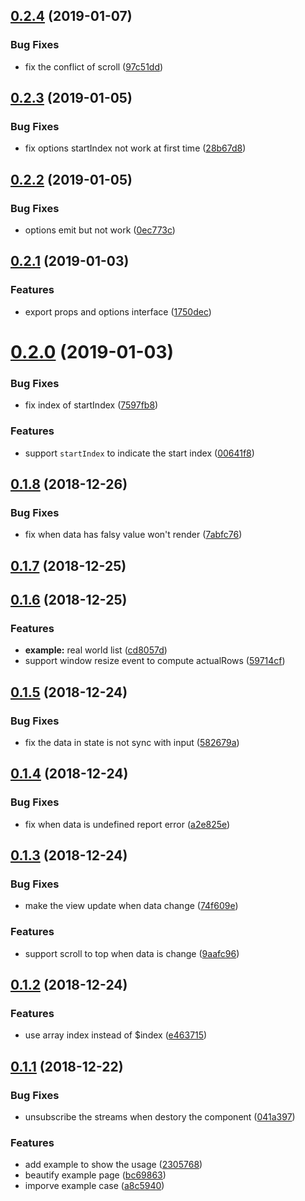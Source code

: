 ## [0.2.4](https://github.com/musicq/vist/compare/v0.2.3...v0.2.4) (2019-01-07)


### Bug Fixes

* fix the conflict of scroll ([97c51dd](https://github.com/musicq/vist/commit/97c51dd))



## [0.2.3](https://github.com/musicq/vist/compare/v0.2.2...v0.2.3) (2019-01-05)


### Bug Fixes

* fix options startIndex not work at first time ([28b67d8](https://github.com/musicq/vist/commit/28b67d8))



## [0.2.2](https://github.com/musicq/vist/compare/v0.2.1...v0.2.2) (2019-01-05)


### Bug Fixes

* options emit but not work ([0ec773c](https://github.com/musicq/vist/commit/0ec773c))



## [0.2.1](https://github.com/musicq/vist/compare/v0.2.0...v0.2.1) (2019-01-03)


### Features

* export props and options interface ([1750dec](https://github.com/musicq/vist/commit/1750dec))



# [0.2.0](https://github.com/musicq/vist/compare/v0.1.8...v0.2.0) (2019-01-03)


### Bug Fixes

* fix index of startIndex ([7597fb8](https://github.com/musicq/vist/commit/7597fb8))


### Features

* support `startIndex` to indicate the start index ([00641f8](https://github.com/musicq/vist/commit/00641f8))



## [0.1.8](https://github.com/musicq/vist/compare/v0.1.7...v0.1.8) (2018-12-26)


### Bug Fixes

* fix when data has falsy value won't render ([7abfc76](https://github.com/musicq/vist/commit/7abfc76))



## [0.1.7](https://github.com/musicq/vist/compare/v0.1.6...v0.1.7) (2018-12-25)



## [0.1.6](https://github.com/musicq/vist/compare/v0.1.5...v0.1.6) (2018-12-25)


### Features

* **example:** real world list ([cd8057d](https://github.com/musicq/vist/commit/cd8057d))
* support window resize event to compute actualRows ([59714cf](https://github.com/musicq/vist/commit/59714cf))



## [0.1.5](https://github.com/musicq/vist/compare/v0.1.4...v0.1.5) (2018-12-24)


### Bug Fixes

* fix the data in state is not sync with input ([582679a](https://github.com/musicq/vist/commit/582679a))



## [0.1.4](https://github.com/musicq/vist/compare/v0.1.3...v0.1.4) (2018-12-24)


### Bug Fixes

* fix when data is undefined report error ([a2e825e](https://github.com/musicq/vist/commit/a2e825e))



## [0.1.3](https://github.com/musicq/vist/compare/v0.1.2...v0.1.3) (2018-12-24)


### Bug Fixes

* make the view update when data change ([74f609e](https://github.com/musicq/vist/commit/74f609e))


### Features

* support scroll to top when data is change ([9aafc96](https://github.com/musicq/vist/commit/9aafc96))



## [0.1.2](https://github.com/musicq/vist/compare/v0.1.1...v0.1.2) (2018-12-24)


### Features

* use array index instead of $index ([e463715](https://github.com/musicq/vist/commit/e463715))



## [0.1.1](https://github.com/musicq/vist/compare/2305768...v0.1.1) (2018-12-22)


### Bug Fixes

* unsubscribe the streams when destory the component ([041a397](https://github.com/musicq/vist/commit/041a397))


### Features

* add example to show the usage ([2305768](https://github.com/musicq/vist/commit/2305768))
* beautify example page ([bc69863](https://github.com/musicq/vist/commit/bc69863))
* imporve example case ([a8c5940](https://github.com/musicq/vist/commit/a8c5940))



